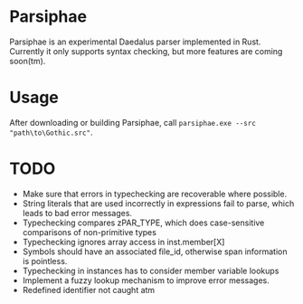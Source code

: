 # Parsiphae

Parsiphae is an experimental Daedalus parser implemented in Rust. Currently it only supports syntax checking, but more features are coming soon(tm).

# Usage
After downloading or building Parsiphae, call `parsiphae.exe --src "path\to\Gothic.src"`.


# TODO
* Make sure that errors in typechecking are recoverable where possible.
* String literals that are used incorrectly in expressions fail to parse, which leads to bad error messages.
* Typechecking compares zPAR_TYPE, which does case-sensitive comparisons of non-primitive types
* Typechecking ignores array access in inst.member[X]
* Symbols should have an associated file_id, otherwise span information is pointless.
* Typechecking in instances has to consider member variable lookups
* Implement a fuzzy lookup mechanism to improve error messages.
* Redefined identifier not caught atm